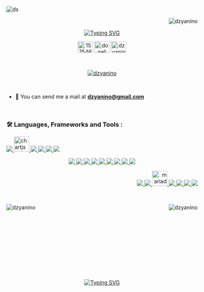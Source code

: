 ![ds](https://github.com/Dzyanino/Dzyanino/assets/111046359/b7e71098-7cf3-4a99-9615-d21832970cf8)


<p align="right"> <img src="https://komarev.com/ghpvc/?username=dzyanino&label=Profile%20views&color=0e75b6&style=flat" alt="dzyanino" /> </p>


<p align="center">
<a target="_blank" href="https://git.io/typing-svg"><img src="https://readme-typing-svg.demolab.com?font=Montserrat+Alternates&weight=600&size=28&duration=3500&pause=1500&color=00F77F&center=true&random=false&width=435&lines=Hi+there+%E2%B8%9C(%CB%99%EA%92%B3%E2%80%8B%CB%99+);I'm+Dzyanino;A+web+and+desktop+developer" alt="Typing SVG" /></a>
</p>
<p align="center">
<a target="_blank" href="https://stackoverflow.com/users/15754682" target="blank"><img align="center" src="https://raw.githubusercontent.com/rahuldkjain/github-profile-readme-generator/master/src/images/icons/Social/stack-overflow.svg" alt="15754682" height="30" width="40" /></a>
<a target="_blank" href="https://fb.com/donelidzyanino.manasintsoa" target="blank"><img align="center" src="https://raw.githubusercontent.com/rahuldkjain/github-profile-readme-generator/master/src/images/icons/Social/facebook.svg" alt="doneli dzyanino" height="30" width="40" /></a>
<a target="_blank" href="https://www.hackerrank.com/dzyanino" target="blank"><img align="center" src="https://raw.githubusercontent.com/rahuldkjain/github-profile-readme-generator/master/src/images/icons/Social/hackerrank.svg" alt="dzyanino" height="30" width="40" /></a>
</p>

<br />

<p align="center">
  <a target="_blank" href="https://github.com/ryo-ma/github-profile-trophy">
    <img src="https://github-profile-trophy.vercel.app/?username=dzyanino&theme=dracula&row=2&column=3&margin-w=15&margin-h=15&no-frame=true" alt="dzyanino" />
  </a>
</p>

<br />

<!--- ⚙️ My projects are available at [dzyanino.github.io/Portfolio](dzyanino.github.io/Portfolio)-->

- 📧 You can send me a mail at **dzyanino@gmail.com**

<br />

<h3 align="left">🛠️ Languages, Frameworks and Tools :</h3>

<p align="left">
  <a target="_blank" href="https://getbootstrap.com" target="_blank" rel="noreferrer">
    <img src="https://skillicons.dev/icons?i=bootstrap" />
  </a>
  <a target="_blank" href="https://www.chartjs.org" target="_blank" rel="noreferrer">
    <img src="https://www.chartjs.org/media/logo-title.svg" alt="chartjs" width="40" height="40"/>
  </a>
  <a target="_blank" href="https://www.qt.io/" target="_blank" rel="noreferrer">
    <img src="https://skillicons.dev/icons?i=qt" />
  </a>
  <a target="_blank" href="https://sass-lang.com" target="_blank" rel="noreferrer">
    <img src="https://skillicons.dev/icons?i=sass" />
  </a>
  <a target="_blank" href="https://tailwindcss.com/" target="_blank" rel="noreferrer">
    <img src="https://skillicons.dev/icons?i=tailwind" />
  </a>
  <a target="_blank" href="https://vuetifyjs.com/en/" target="_blank" rel="noreferrer">
    <img src="https://skillicons.dev/icons?i=vuetify" />
  </a>
</p>
<p align="center">
  <a target="_blank" href="https://www.w3schools.com/cs/" target="_blank" rel="noreferrer">
    <img src="https://skillicons.dev/icons?i=cs" />
  </a>
  <a target="_blank" href="https://expressjs.com" target="_blank" rel="noreferrer">
    <img src="https://skillicons.dev/icons?i=expressjs" />
  </a>
  <a target="_blank" href="https://www.java.com" target="_blank" rel="noreferrer">
    <img src="https://skillicons.dev/icons?i=java" />
  </a>
  <a target="_blank" href="https://developer.mozilla.org/en-US/docs/Web/JavaScript" target="_blank" rel="noreferrer">
    <img src="https://skillicons.dev/icons?i=javascript" />
  </a>
  <a target="_blank" href="https://laravel.com/" target="_blank" rel="noreferrer">
    <img src="https://skillicons.dev/icons?i=laravel" />
  </a>
  <a target="_blank" href="https://nodejs.org" target="_blank" rel="noreferrer">
    <img src="https://skillicons.dev/icons?i=nodejs" />
  </a>
  <a target="_blank" href="https://nuxt.com/" target="_blank" rel="noreferrer">
    <img src="https://skillicons.dev/icons?i=nuxt" />
  </a>
  <a target="_blank" href="https://www.php.net" target="_blank" rel="noreferrer">
    <img src="https://skillicons.dev/icons?i=php" />
  </a>
  <a target="_blank" href="https://vuejs.org/" target="_blank" rel="noreferrer">
    <img src="https://skillicons.dev/icons?i=vue" />
  </a>
</p>
<p align="right">
  <a target="_blank" href="https://git-scm.com/" target="_blank" rel="noreferrer">
    <img src="https://skillicons.dev/icons?i=git" />
  </a>
  <a target="_blank" href="https://www.linux.org/" target="_blank" rel="noreferrer">
    <img src="https://skillicons.dev/icons?i=linux" />
  </a>
  <a target="_blank" href="https://mariadb.org/" target="_blank" rel="noreferrer">
    <img src="https://www.vectorlogo.zone/logos/mariadb/mariadb-icon.svg" alt="mariadb" width="40" height="40"/>
    </a>
  <a target="_blank" href="https://www.mongodb.com/" target="_blank" rel="noreferrer">
    <img src="https://skillicons.dev/icons?i=mongodb" />
  </a>
  <a target="_blank" href="https://www.mysql.com/" target="_blank" rel="noreferrer">
    <img src="https://skillicons.dev/icons?i=mysql" />
  </a>
  <a target="_blank" href="https://www.postgresql.org" target="_blank" rel="noreferrer">
    <img src="https://skillicons.dev/icons?i=postgresql" />
  </a>
  <a target="_blank" href="https://www.sqlite.org/" target="_blank" rel="noreferrer">
    <img src="https://skillicons.dev/icons?i=sqlite" />
  </a>
</p>

<br />

<div>
  <p><img align="left" src="https://github-readme-stats.vercel.app/api/top-langs?username=dzyanino&show_icons=true&locale=en&layout=compact" alt="dzyanino" /></p>
  <p>&nbsp;<img align="right" src="https://github-readme-stats.vercel.app/api?username=dzyanino&show_icons=true&locale=en" alt="dzyanino" /></p><br />
</div>

<br />
<br />
<br />
<br />
<br />
<br />
<br />
<br />

<p align="center">
<a href="https://git.io/typing-svg"><img src="https://readme-typing-svg.demolab.com?font=Montserrat+Alternates&weight=600&size=28&duration=3500&pause=1500&color=00F77F&center=true&random=false&width=435&lines=Got+a+problem+to+solve+%3F;I+can+help+right+away" alt="Typing SVG" /></a>
</p>



